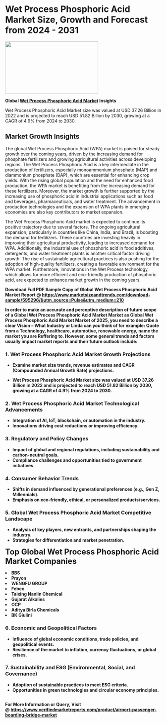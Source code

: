 <H1>Wet Process Phosphoric Acid Market Size, Growth and Forecast from 2024 - 2031</H1><img class="aligncenter size-medium wp-image-584254" src="https://thirdeyenews.in/wp-content/uploads/2024/09/Global-Market-Research-300x168.jpeg" alt="" width="300" height="168" /><p><strong>Global&nbsp;<a href="https://www.marketsizeandtrends.com/download-sample/595296/&amp;utm_source=Pulse&amp;utm_medium=210">Wet Process Phosphoric Acid Market</a> Insights</strong></p><p>Wet Process Phosphoric Acid Market size was valued at USD 37.26 Billion in 2022 and is projected to reach USD 51.82 Billion by 2030, growing at a CAGR of 4.9% from 2024 to 2030.</p><p><h2>Market Growth Insights</h2> <p>The global Wet Process Phosphoric Acid (WPA) market is poised for steady growth over the coming years, driven by the increasing demand for phosphate fertilizers and growing agricultural activities across developing regions. The Wet Process Phosphoric Acid is a key intermediate in the production of fertilizers, especially monoammonium phosphate (MAP) and diammonium phosphate (DAP), which are essential for enhancing crop yields. With the rising global population and the need for enhanced food production, the WPA market is benefiting from the increasing demand for these fertilizers. Moreover, the market growth is further supported by the increasing use of phosphoric acid in industrial applications such as food and beverages, pharmaceuticals, and water treatment. The advancement in production technologies and the expansion of WPA plants in emerging economies are also key contributors to market expansion.</p> <p><strong></strong></p> <p>The Wet Process Phosphoric Acid market is expected to continue its positive trajectory due to several factors. The ongoing agricultural expansion, particularly in countries like China, India, and Brazil, is boosting the demand for fertilizers. These countries are investing heavily in improving their agricultural productivity, leading to increased demand for WPA. Additionally, the industrial use of phosphoric acid in food additives, detergents, and water treatment plants is another critical factor driving growth. The rise of sustainable agricultural practices is also pushing for the adoption of high-quality fertilizers, creating a favorable environment for the WPA market. Furthermore, innovations in the Wet Process technology, which allows for more efficient and eco-friendly production of phosphoric acid, are expected to enhance market growth in the coming years.</p> <p><strong></p><p><span class=""><strong>Download Full PDF Sample Copy of Global Wet Process Phosphoric Acid Market Report</strong> @ <a href="https://www.marketsizeandtrends.com/download-sample/595296/&amp;utm_source=Pulse&amp;utm_medium=210" target="_blank">https://www.marketsizeandtrends.com/download-sample/595296/&amp;utm_source=Pulse&amp;utm_medium=210</a></span></p><p>In order to make an accurate and perceptive description of future scope of a Global&nbsp;Wet Process Phosphoric Acid Market Market as Global&nbsp;Wet Process Phosphoric Acid Market Market of 2025, you need to describe a clear Vision &ndash; What Industry or Linda can you think of for example: Quote from a Technology, healthcare, automotive, renewable energy, name the market you are Reffering to. However, some general trends and factors usually impact market reports and their future outlook include:</p><h3>1.&nbsp;<strong>Wet Process Phosphoric Acid Market Growth Projections</strong></h3><ul><li>Examine market size trends, revenue estimates and CAGR (Compounded Annual Growth Rate) projections.</li><li><p>Wet Process Phosphoric Acid Market size was valued at USD 37.26 Billion in 2022 and is projected to reach USD 51.82 Billion by 2030, growing at a CAGR of 4.9% from 2024 to 2030.</p></li></ul><h3>2.&nbsp;<strong>Wet Process Phosphoric Acid Market Technological Advancements</strong></h3><ul><li>Integration of AI, IoT, blockchain, or automation in the industry.</li><li>Innovations driving cost reductions or improving efficiency.</li></ul><h3>3.&nbsp;<strong>Regulatory and Policy Changes</strong></h3><ul><li>Impact of global and regional regulations, including sustainability and carbon-neutral goals.</li><li>Compliance challenges and opportunities tied to government initiatives.</li></ul><h3>4.&nbsp;<strong>Consumer Behavior Trends</strong></h3><ul><li>Shifts in demand influenced by generational preferences (e.g., Gen Z, Millennials).</li><li>Emphasis on eco-friendly, ethical, or personalized products/services.</li></ul><h3>5.&nbsp;<strong>Global Wet Process Phosphoric Acid Market Competitive Landscape</strong></h3><ul><li>Analysis of key players, new entrants, and partnerships shaping the industry.</li><li>Strategies for differentiation and market penetration.</li></ul><p data-pm-slice="1 1 []"><span style="color: inherit; font-family: inherit; font-size: 25px;">Top Global Wet Process Phosphoric Acid Market Companies</span></p><div class="" data-test-id=""><p><li>BBS</li><li> Prayon</li><li> WENGFU GROUP</li><li> Febex</li><li> Taixing Nanlin Chemical</li><li> Gujarat Alkalies</li><li> OCP</li><li> Aditya Birla Chemicals</li><li> BK Giulini</li></p></div><h3>6.&nbsp;<strong>Economic and Geopolitical Factors</strong></h3><ul><li>Influence of global economic conditions, trade policies, and geopolitical events.</li><li>Resilience of the market to inflation, currency fluctuations, or global crises.</li></ul><h3>7.&nbsp;<strong>Sustainability and ESG (Environmental, Social, and Governance)</strong></h3><ul><li>Adoption of sustainable practices to meet ESG criteria.</li><li>Opportunities in green technologies and circular economy principles.</li></ul><h2><strong style="font-size: 14px;">For More Information or Query, Visit @&nbsp;</strong><a style="background-color: #ffffff; font-size: 14px;" href="https://www.marketsizeandtrends.com/report/wet-process-phosphoric-acid-market/" target="_blank">https://www.verifiedmarketreports.com/product/airport-passenger-boarding-bridge-market</a></h2>
